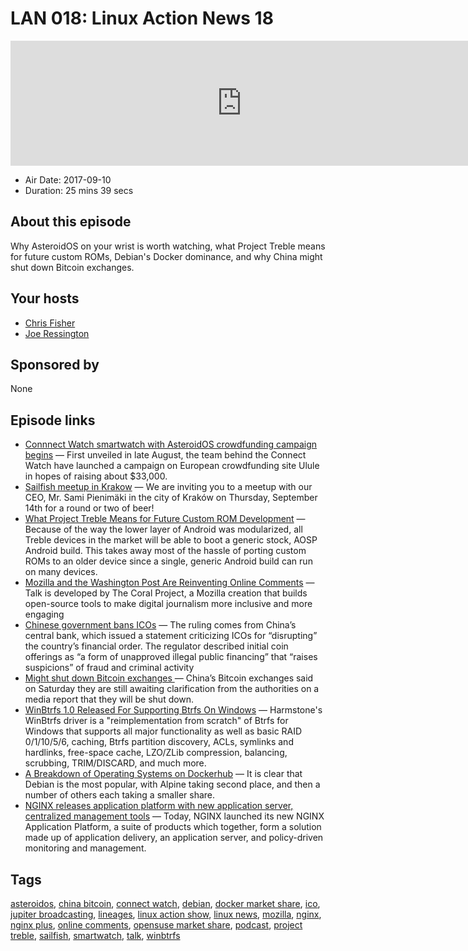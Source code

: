 # LAN 018: Linux Action News 18

<iframe src="https://player.fireside.fm/v2/DAcK9LdX+rUO94QIt?theme=dark" width="740" height="200" frameborder="0" scrolling="no"></iframe>

* Air Date: 2017-09-10
* Duration: 25 mins 39 secs

## About this episode

Why AsteroidOS on your wrist is worth watching, what Project Treble means for future custom ROMs, Debian's Docker dominance, and why China might shut down Bitcoin exchanges.

## Your hosts
* [Chris Fisher](https://linuxactionnews.com/hosts/chris)
* [Joe Ressington](https://linuxactionnews.com/hosts/joe)

## Sponsored by

None



## Episode links

  * [Connnect Watch smartwatch with AsteroidOS crowdfunding campaign begins](https://liliputing.com/2017/09/connnect-watch-smartwatch-asteroidos-crowdfunding-campaign-begins-99e.html "Connnect Watch smartwatch with AsteroidOS crowdfunding campaign begins") — First unveiled in late August, the team behind the Connect Watch have launched a campaign on European crowdfunding site Ulule in hopes of raising about $33,000.
  * [Sailfish meetup in Krakow](https://www.facebook.com/events/337839159976442 "Sailfish meetup in Krakow") — We are inviting you to a meetup with our CEO, Mr. Sami Pienimäki in the city of Kraków on Thursday, September 14th for a round or two of beer! 
  * [What Project Treble Means for Future Custom ROM Development](https://www.xda-developers.com/project-treble-custom-rom-development/ "What Project Treble Means for Future Custom ROM Development") — Because of the way the lower layer of Android was modularized, all Treble devices in the market will be able to boot a generic stock, AOSP Android build. This takes away most of the hassle of porting custom ROMs to an older device since a single, generic Android build can run on many devices. 
  * [Mozilla and the Washington Post Are Reinventing Online Comments](https://blog.mozilla.org/blog/2017/09/06/mozilla-washington-post-reinventing-online-comments/ "Mozilla and the Washington Post Are Reinventing Online Comments") — Talk is developed by The Coral Project, a Mozilla creation that builds open-source tools to make digital journalism more inclusive and more engaging
  * [Chinese government bans ICOs](https://www.theverge.com/2017/9/4/16251624/china-bans-ico-initial-coin-offering-regulation "Chinese government bans ICOs") — The ruling comes from China’s central bank, which issued a statement criticizing ICOs for “disrupting” the country’s financial order. The regulator described initial coin offerings as “a form of unapproved illegal public financing” that “raises suspicions” of fraud and criminal activity
  * [Might shut down Bitcoin exchanges ](https://uk.reuters.com/article/uk-bitcoin-china/china-bitcoin-exchanges-awaiting-clarification-on-closure-report-idUKKCN1BK05J "Might shut down Bitcoin exchanges ") — China’s Bitcoin exchanges said on Saturday they are still awaiting clarification from the authorities on a media report that they will be shut down. 
  * [WinBtrfs 1.0 Released For Supporting Btrfs On Windows](https://www.phoronix.com/scan.php?page=news_item&px=WinBtrfs-1.0-Released "WinBtrfs 1.0 Released For Supporting Btrfs On Windows") — Harmstone's WinBtrfs driver is a "reimplementation from scratch" of Btrfs for Windows that supports all major functionality as well as basic RAID 0/1/10/5/6, caching, Btrfs partition discovery, ACLs, symlinks and hardlinks, free-space cache, LZO/ZLib compression, balancing, scrubbing, TRIM/DISCARD, and much more. 
  * [A Breakdown of Operating Systems on Dockerhub](https://anchore.com/blog/breakdown-operating-systems-dockerhub/ "A Breakdown of Operating Systems on Dockerhub") — It is clear that Debian is the most popular, with Alpine taking second place, and then a number of others each taking a smaller share.
  * [NGINX releases application platform with new application server, centralized management tools](http://sdtimes.com/nginx-application-platform-app-development/ "NGINX releases application platform with new application server, centralized management tools") — Today, NGINX launched its new NGINX Application Platform, a suite of products which together, form a solution made up of application delivery, an application server, and policy-driven monitoring and management.



## Tags

[asteroidos](https://linuxactionnews.com/tags/asteroidos), [china bitcoin](https://linuxactionnews.com/tags/china%20bitcoin), [connect watch](https://linuxactionnews.com/tags/connect%20watch), [debian](https://linuxactionnews.com/tags/debian), [docker market share](https://linuxactionnews.com/tags/docker%20market%20share), [ico](https://linuxactionnews.com/tags/ico), [jupiter broadcasting](https://linuxactionnews.com/tags/jupiter%20broadcasting), [lineages](https://linuxactionnews.com/tags/lineages), [linux action show](https://linuxactionnews.com/tags/linux%20action%20show), [linux news](https://linuxactionnews.com/tags/linux%20news), [mozilla](https://linuxactionnews.com/tags/mozilla), [nginx](https://linuxactionnews.com/tags/nginx), [nginx plus](https://linuxactionnews.com/tags/nginx%20plus), [online comments](https://linuxactionnews.com/tags/online%20comments), [opensuse market share](https://linuxactionnews.com/tags/opensuse%20market%20share), [podcast](https://linuxactionnews.com/tags/podcast), [project treble](https://linuxactionnews.com/tags/project%20treble), [sailfish](https://linuxactionnews.com/tags/sailfish), [smartwatch](https://linuxactionnews.com/tags/smartwatch), [talk](https://linuxactionnews.com/tags/talk), [winbtrfs](https://linuxactionnews.com/tags/winbtrfs)